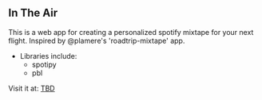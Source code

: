 ## In The Air
This is a web app for creating a personalized spotify mixtape for your next flight.
Inspired by @plamere's 'roadtrip-mixtape' app.
* Libraries include: 
	* spotipy
	* pbl 

Visit it at: [TBD](https://web.njit.edu/~anp55)

